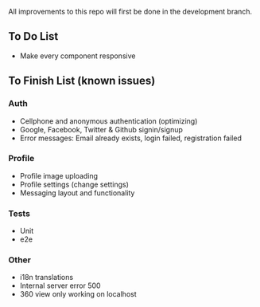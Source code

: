 All improvements to this repo will first be done in the development branch.

## To Do List 
* Make every component responsive

## To Finish List (known issues)
### Auth
* Cellphone and anonymous authentication (optimizing)
* Google, Facebook, Twitter & Github signin/signup
* Error messages: Email already exists, login failed, registration failed

### Profile
* Profile image uploading
* Profile settings (change settings)
* Messaging layout and functionality

### Tests
* Unit
* e2e

### Other
* i18n translations
* Internal server error 500
* 360 view only working on localhost
